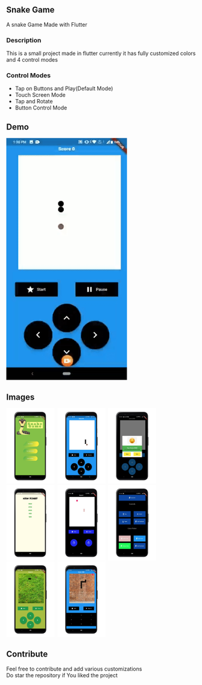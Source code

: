 ## Snake Game
A snake Game Made with Flutter

### Description
This is a small project made in flutter
currently it has fully customized colors
and 4 control modes

### Control Modes
* Tap on Buttons and Play(Default Mode)
* Touch Screen Mode
* Tap and Rotate
* Button Control Mode



## Demo
![gif-file](ReadmeAssets/vid.gif)

## Images
<img src="ReadmeAssets/4.jpeg" height="200"></img>&nbsp;
<img src="ReadmeAssets/3.jpeg" height="200"></img>&nbsp;
<img src="ReadmeAssets/2.jpeg" height="200"></img>&nbsp;
<br/>
<img src="ReadmeAssets/1.jpeg" height="200"></img>&nbsp;
<img src="ReadmeAssets/6.jpeg" height="200"></img>&nbsp;
<img src="ReadmeAssets/5.jpeg" height="200"></img>&nbsp;
<br/>
<img src="ReadmeAssets/7.jpeg" height="200"></img>&nbsp;
<img src="ReadmeAssets/8.jpeg" height="200"></img>&nbsp;


## Contribute
Feel free to contribute and add various customizations    
Do star the repository if You liked the project




